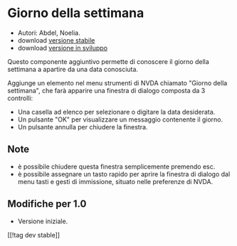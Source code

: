# Giorno della settimana #

*	 Autori: Abdel, Noelia.
*	 download [versione stabile][1]
*	 download [versione in sviluppo][2]

Questo componente aggiuntivo permette di conoscere il giorno della settimana
a apartire da una data conosciuta.

Aggiunge un elemento nel menu strumenti di NVDA chiamato "Giorno della
settimana", che farà apparire  una finestra di dialogo composta da 3
controlli: 

*	 Una casella ad elenco per selezionare o digitare la data desiderata.
*	 Un pulsante "OK" per visualizzare un messaggio contenente il giorno. 
*	 Un pulsante annulla per chiudere la finestra.

## Note ##
*	 è possibile chiudere questa finestra semplicemente premendo esc.
*	 è possibile assegnare un tasto rapido per aprire la finestra di dialogo
   dal menu tasti e gesti di immissione, situato nelle preferenze di NVDA.

## Modifiche per 1.0 ##
*	 Versione iniziale.

[[!tag dev stable]]

[1]: https://addons.nvda-project.org/files/get.php?file=dw

[2]: https://addons.nvda-project.org/files/get.php?file=dw-dev
